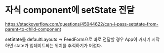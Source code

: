 # 자식 component에 setState 전달

https://stackoverflow.com/questions/45044622/can-i-pass-setstate-from-parent-to-child-component

setState를 defaultLayouts -> FeedForm으로 바로 전달할 경우 App이 커지기 시작하면 state가 업데이트되는 위치를 추적하기가 어렵다.